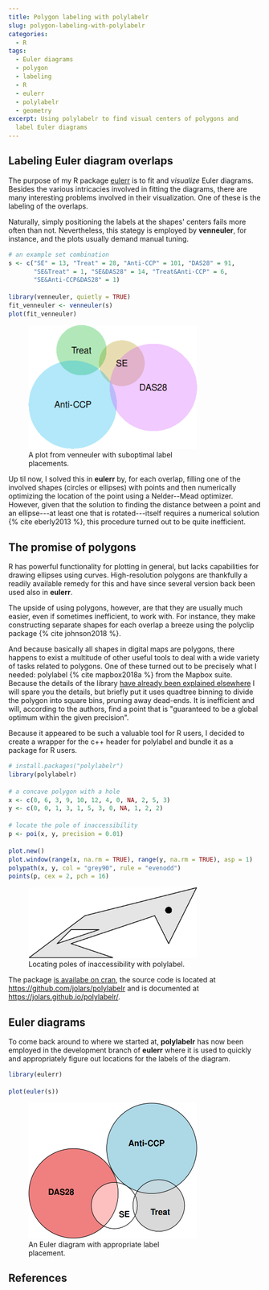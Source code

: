 ```yaml
---
title: Polygon labeling with polylabelr
slug: polygon-labeling-with-polylabelr
categories:
  - R
tags:
  - Euler diagrams
  - polygon
  - labeling
  - R
  - eulerr
  - polylabelr
  - geometry
excerpt: Using polylabelr to find visual centers of polygons and
  label Euler diagrams
---
```




## Labeling Euler diagram overlaps

The purpose of my R package [eulerr](https://github.com/jolars/eulerr)
is to fit and *visualize* Euler diagrams. Besides the various intricacies 
involved in fitting the diagrams, there are many interesting
problems involved in their visualization. One of these is the labeling of the 
overlaps.

Naturally, simply positioning the labels at the shapes' centers
fails more often than not. Nevertheless, this stategy is employed by
**venneuler**, for instance, and the plots usually demand
manual tuning.


```r
# an example set combination
s <- c("SE" = 13, "Treat" = 28, "Anti-CCP" = 101, "DAS28" = 91,
       "SE&Treat" = 1, "SE&DAS28" = 14, "Treat&Anti-CCP" = 6,
       "SE&Anti-CCP&DAS28" = 1)

library(venneuler, quietly = TRUE)
fit_venneuler <- venneuler(s)
plot(fit_venneuler)
```

<figure class="align-center" style="max-width: 336px">
<img src="/2018-10-29-polygon-labeling-with-polylabelr_files/figure-html/unnamed-chunk-2-1.png" alt="A plot from venneuler with suboptimal label placements." width="336" />
<figcaption>A plot from venneuler with suboptimal label placements.</figcaption>
</figure>

Up til now, I solved this in **eulerr** by, for each overlap,
filling one of the involved shapes (circles or ellipses) with points
and then numerically optimizing the location of the point using a
Nelder--Mead optimizer. However, given that the solution to
finding the distance between a point and an ellipse---at least one that
is rotated---itself requires a numerical solution {% cite eberly2013 %}, this procedure
turned out to be quite inefficient.

## The promise of polygons

R has powerful functionality for plotting in general, but lacks 
capabilities for drawing ellipses using curves. High-resolution 
polygons are thankfully a readily available remedy for this and have
since several version back been used also in **eulerr**. 

The upside of using polygons, however, are that they are usually
much easier, even if sometimes inefficient,
to work with. For instance, they make constructing separate shapes
for each overlap a breeze using the polyclip package {% cite johnson2018 %}.

And because basically all shapes in digital maps are polygons,
there happens to exist a multitude of other useful tools to deal with
a wide variety of tasks related to polygons. One of these turned out
to be precisely what I needed: polylabel {% cite mapbox2018a %} from the Mapbox suite.
Because the details of the library
[have already been explained elsewhere](https://blog.mapbox.com/a-new-algorithm-for-finding-a-visual-center-of-a-polygon-7c77e6492fbc)
I will spare you the details, but briefly put it uses quadtree
binning to divide the polygon into square bins, pruning away dead-ends.
It is inefficient and will, according to the authors, find
a point that is "guaranteed to be a global optimum within the given precision".

Because it appeared to be such a valuable tool for R users, I decided
to create a wrapper for the c++ header for polylabel and bundle it as a package for R users.


```r
# install.packages("polylabelr")
library(polylabelr)

# a concave polygon with a hole
x <- c(0, 6, 3, 9, 10, 12, 4, 0, NA, 2, 5, 3)
y <- c(0, 0, 1, 3, 1, 5, 3, 0, NA, 1, 2, 2)

# locate the pole of inaccessibility
p <- poi(x, y, precision = 0.01)

plot.new()
plot.window(range(x, na.rm = TRUE), range(y, na.rm = TRUE), asp = 1)
polypath(x, y, col = "grey90", rule = "evenodd")
points(p, cex = 2, pch = 16)
```

<figure class="align-center" style="max-width: 336px">
<img src="/2018-10-29-polygon-labeling-with-polylabelr_files/figure-html/unnamed-chunk-3-1.png" alt="Locating poles of inaccessibility with polylabel." width="336" />
<figcaption>Locating poles of inaccessibility with polylabel.</figcaption>
</figure>

The package [is availabe on cran](https://CRAN.R-project.org/package=polylabelr),
the source code is located at <https://github.com/jolars/polylabelr> and
is documented at <https://jolars.github.io/polylabelr/>.

## Euler diagrams

To come back around to where we started at, **polylabelr** has now been
employed in the development branch 
of **eulerr** where it is used to quickly and appropriately 
figure out locations for the labels of the diagram.


```r
library(eulerr)

plot(euler(s))
```

<figure class="align-center" style="max-width: 336px">
<img src="/2018-10-29-polygon-labeling-with-polylabelr_files/figure-html/unnamed-chunk-4-1.png" alt="An Euler diagram with appropriate label placement." width="336" />
<figcaption>An Euler diagram with appropriate label placement.</figcaption>
</figure>

## References
